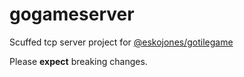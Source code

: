 # gogameserver

Scuffed tcp server project for [@eskojones/gotilegame](https://github.com/eskojones/gotilegame) 

Please **expect** breaking changes.



